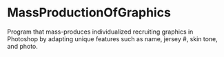 # MassProductionOfGraphics
Program that mass-produces individualized recruiting graphics in Photoshop by adapting unique features such as name, jersey #, skin tone, and photo.
